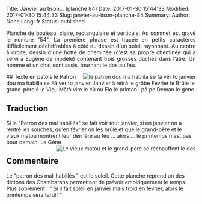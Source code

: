 Title: Janvier au tison... (planche 84)
Date: 2017-01-30 15:44:33
Modified: 2017-01-30 15:44:33
Slug: janvier-au-tison-planche-84
Summary: 
Author: None
Lang: fr
Status: published

<p style="text-align:justify;">Planche de bouleau, claire, rectangulaire et verticale. Au sommet est gravé le nombre "54". La première phrase est tracée en petits caractères difficilement déchiffrables à côté du dessin d'un soleil rayonnant. Au centre à droite, dessin d'une hotte de cheminée (c'est sa propre cheminée qui a servi à Eugène de modèle) contenant trois grosses bûches dans l’âtre. Un homme et un chat sont assis, tournant le dos au feu.</p>
<img style="float: left;" alt="" src="{static}/images/planche_84.png">
<img style="float: right;" alt="le patron dou ma habiila se fâ vèr to janvier" src="{static}/images/planche_84_dessin_haut.png">
## Texte en patois
le  Patron dou  ma habiila se Fâ vèr to janvier    Janvier â rétrâ le grôbe Février le Brûle    le grand-père é le Vieu Mâtô vire le cû ou Fio le printan i pâ pe Deman  
                   le gène

## Traduction
Si le "Patron des mal habillés" se fait voir tout janvier, si en janvier on a rentré les souches, qu'en février on les brûle et que le grand-père et le vieux matou montrent leur derrière au feu ... alors ... le printemps n'est pas pour demain. 
             Le Gène<img style="float: right;" alt="Le vieux matou et le grand-père se réchauffent le dos" src="{static}/images/planche_84_dessin_centre.png">

## Commentaire
Le "patron des mal-habillés " est le soleil.
Cette planche reprend un des dictons des Chambarans permettant de prévoir empiriquement le temps.
Plus sobrement : " Si il fait soleil en janvier mais froid en février, alors le printemps sera tardif "

